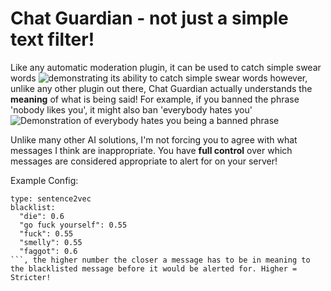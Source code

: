 # Chat Guardian - not just a simple text filter!

Like any automatic moderation plugin, it can be used to catch simple swear words
![demonstrating its ability to catch simple swear words](https://cdn.modrinth.com/data/cached_images/d41afb0b8a79a1f6a0f83d39c4013ef6047e5f02.png)
however, unlike any other plugin out there, Chat Guardian actually understands the **meaning** of what is being said! For example, if you banned the phrase 'nobody likes you', it might also ban 'everybody hates you'
![Demonstration of everybody hates you being a banned phrase](https://cdn.modrinth.com/data/cached_images/55ca6a26213d87a4b590bf3e769a4f435d3de909.png)

Unlike many other AI solutions, I'm not forcing you to agree with what messages I think are inappropriate. You have **full control** over which messages are considered appropriate to alert for on your server! 

Example Config: 
```
type: sentence2vec
blacklist:
  "die": 0.6
  "go fuck yourself": 0.55
  "fuck": 0.55
  "smelly": 0.55
  "faggot": 0.6
```, the higher number the closer a message has to be in meaning to the blacklisted message before it would be alerted for. Higher = Stricter!
